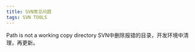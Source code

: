 ```yaml
---
title: SVN常见问题
tags: SVN TOOLS
---
```


Path is not a working copy directory
SVN中删除报错的目录，开发环境中清理，再更新。